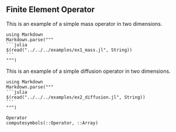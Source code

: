 ## Finite Element Operator

This is an example of a simple mass operator in two dimensions.

````@eval
using Markdown
Markdown.parse("""
```julia
$(read("../../../examples/ex1_mass.jl", String))
```
""")
````

This is an example of a simple diffusion operator in two dimensions.

````@eval
using Markdown
Markdown.parse("""
```julia
$(read("../../../examples/ex2_diffusion.jl", String))
```
""")
````

```@docs
Operator
computesymbols(::Operator, ::Array)
```
